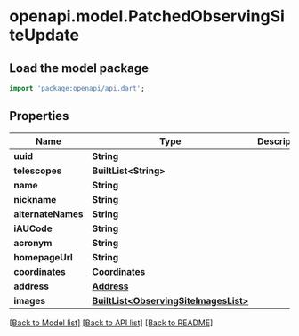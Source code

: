 # openapi.model.PatchedObservingSiteUpdate

## Load the model package
```dart
import 'package:openapi/api.dart';
```

## Properties
Name | Type | Description | Notes
------------ | ------------- | ------------- | -------------
**uuid** | **String** |  | [optional] 
**telescopes** | **BuiltList&lt;String&gt;** |  | [optional] 
**name** | **String** |  | [optional] 
**nickname** | **String** |  | [optional] 
**alternateNames** | **String** |  | [optional] 
**iAUCode** | **String** |  | [optional] 
**acronym** | **String** |  | [optional] 
**homepageUrl** | **String** |  | [optional] 
**coordinates** | [**Coordinates**](Coordinates.md) |  | [optional] 
**address** | [**Address**](Address.md) |  | [optional] 
**images** | [**BuiltList&lt;ObservingSiteImagesList&gt;**](ObservingSiteImagesList.md) |  | [optional] 

[[Back to Model list]](../README.md#documentation-for-models) [[Back to API list]](../README.md#documentation-for-api-endpoints) [[Back to README]](../README.md)


